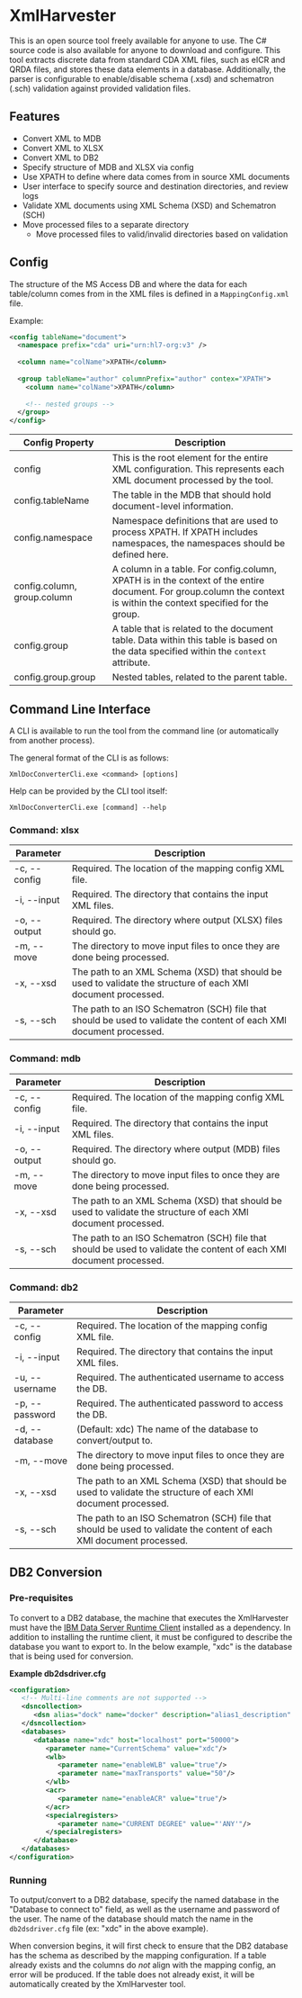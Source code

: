 # XmlHarvester
This is an open source tool freely available for anyone to use. The C# source code is also available for anyone to download and configure. This tool extracts discrete data from standard CDA XML files, such as eICR and QRDA files, and stores these data elements in a database. Additionally, the parser is configurable to enable/disable schema (.xsd) and schematron (.sch) validation against provided validation files.

## Features

* Convert XML to MDB
* Convert XML to XLSX
* Convert XML to DB2
* Specify structure of MDB and XLSX via config
* Use XPATH to define where data comes from in source XML documents
* User interface to specify source and destination directories, and review logs
* Validate XML documents using XML Schema (XSD) and Schematron (SCH)
* Move processed files to a separate directory
  * Move processed files to valid/invalid directories based on validation

## Config

The structure of the MS Access DB and where the data for each table/column comes from in the XML files is defined in a `MappingConfig.xml` file.

Example:

```xml
<config tableName="document">
  <namespace prefix="cda" uri="urn:hl7-org:v3" />
  
  <column name="colName">XPATH</column>
  
  <group tableName="author" columnPrefix="author" contex="XPATH">
    <column name="colName">XPATH</column>
    
    <!-- nested groups -->
  </group>
</config>
```

| Config Property | Description |
| --------------- | ----------- |
| config | This is the root element for the entire XML configuration. This represents each XML document processed by the tool. |
| config.tableName | The table in the MDB that should hold document-level information. |
| config.namespace | Namespace definitions that are used to process XPATH. If XPATH includes namespaces, the namespaces should be defined here. |
| config.column, group.column | A column in a table. For config.column, XPATH is in the context of the entire document. For group.column the context is within the context specified for the group. |
| config.group | A table that is related to the document table. Data within this table is based on the data specified within the `context` attribute. |
| config.group.group | Nested tables, related to the parent table. |

## Command Line Interface

A CLI is available to run the tool from the command line (or automatically from another process).

The general format of the CLI is as follows:

`XmlDocConverterCli.exe <command> [options]`

Help can be provided by the CLI tool itself:

`XmlDocConverterCli.exe [command] --help`

### Command: xlsx

| Parameter | Description |
| --------- | ----------- |
| -c, --config | Required. The location of the mapping config XML file. |
| -i, --input | Required. The directory that contains the input XML files. |
| -o, --output | Required. The directory where output (XLSX) files should go. |
| -m, --move | The directory to move input files to once they are done being processed. |
| -x, --xsd | The path to an XML Schema (XSD) that should be used to validate the structure of each XMl document processed. |
| -s, --sch | The path to an ISO Schematron (SCH) file that should be used to validate the content of each XMl document processed. |

### Command: mdb

| Parameter | Description |
| --------- | ----------- |
| -c, --config | Required. The location of the mapping config XML file. |
| -i, --input | Required. The directory that contains the input XML files. |
| -o, --output | Required. The directory where output (MDB) files should go. |
| -m, --move | The directory to move input files to once they are done being processed. |
| -x, --xsd | The path to an XML Schema (XSD) that should be used to validate the structure of each XMl document processed. |
| -s, --sch | The path to an ISO Schematron (SCH) file that should be used to validate the content of each XMl document processed. |

### Command: db2

| Parameter | Description |
| --------- | ----------- |
| -c, --config | Required. The location of the mapping config XML file. |
| -i, --input | Required. The directory that contains the input XML files. |
| -u, --username | Required. The authenticated username to access the DB. |
| -p, --password | Required. The authenticated password to access the DB. |
| -d, --database | (Default: xdc) The name of the database to convert/output to. |
| -m, --move | The directory to move input files to once they are done being processed. |
| -x, --xsd | The path to an XML Schema (XSD) that should be used to validate the structure of each XMl document processed. |
| -s, --sch | The path to an ISO Schematron (SCH) file that should be used to validate the content of each XMl document processed. |

## DB2 Conversion

### Pre-requisites

To convert to a DB2 database, the machine that executes the XmlHarvester must have the [IBM Data Server Runtime Client](https://www.ibm.com/support/pages/download-initial-version-115-clients-and-drivers) installed as a dependency. In addition to installing the runtime client, it must be configured to describe the database you want to export to. In the below example, "xdc" is the database that is being used for conversion.

**Example db2dsdriver.cfg**

```xml
<configuration>
   <!-- Multi-line comments are not supported -->
   <dsncollection>
      <dsn alias="dock" name="docker" description="alias1_description" host="localhost" port="50000"/>
   </dsncollection>
   <databases>
      <database name="xdc" host="localhost" port="50000">
         <parameter name="CurrentSchema" value="xdc"/>
         <wlb>
            <parameter name="enableWLB" value="true"/>
            <parameter name="maxTransports" value="50"/>
         </wlb>
         <acr>
            <parameter name="enableACR" value="true"/>
         </acr>
         <specialregisters>
            <parameter name="CURRENT DEGREE" value="'ANY'"/>
         </specialregisters>
      </database>
   </databases>
</configuration>
```

### Running

To output/convert to a DB2 database, specify the named database in the "Database to connect to" field, as well as the username and password of the user. The name of the database should match the  name in the `db2dsdriver.cfg` file (ex: "xdc" in the above example).

When conversion begins, it will first check to ensure that the DB2 database has the schema as described by the mapping configuration. If a table already exists and the columns do *not* align with the mapping config, an error will be produced. If the table does not already exist, it will be automatically created by the XmlHarvester tool.
